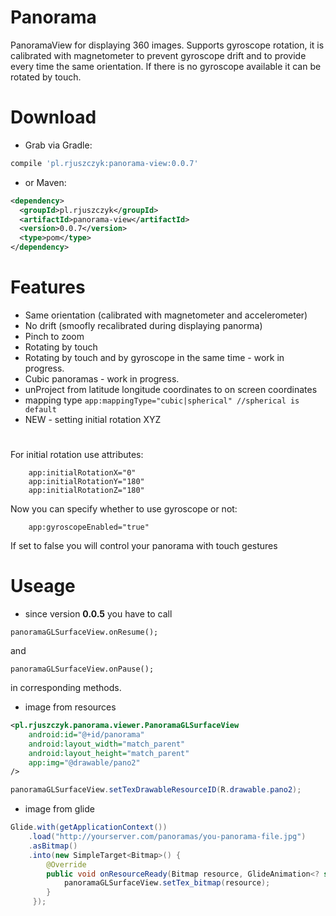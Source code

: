 # Panorama

PanoramaView for displaying 360 images.
Supports gyroscope rotation, it is calibrated with magnetometer to prevent gyroscope drift and to provide every time the same orientation.
If there is no gyroscope available it can be rotated by touch.

# Download

* Grab via Gradle:
```groovy
compile 'pl.rjuszczyk:panorama-view:0.0.7'
```
* or Maven:
```xml
<dependency>
  <groupId>pl.rjuszczyk</groupId>
  <artifactId>panorama-view</artifactId>
  <version>0.0.7</version>
  <type>pom</type>
</dependency>
```

# Features

* Same orientation (calibrated with magnetometer and accelerometer)
* No drift (smoofly recalibrated during displaying panorma)
* Pinch to zoom
* Rotating by touch
* Rotating by touch and by gyroscope in the same time - work in progress.
* Cubic panoramas - work in progress.
* unProject from latitude longitude coordinates to on screen coordinates
* mapping type `app:mappingType="cubic|spherical" //spherical is default`
* NEW - setting initial rotation XYZ


#
For initial rotation use attributes:
```
    app:initialRotationX="0"
    app:initialRotationY="180"
    app:initialRotationZ="180"
```

Now you can specify whether to use gyroscope or not:
```
    app:gyroscopeEnabled="true"
```
If set to false you will control your panorama with touch gestures

# Useage

* since version **0.0.5** you have to call 
```
panoramaGLSurfaceView.onResume();
```
and

```
panoramaGLSurfaceView.onPause();
```

in corresponding methods.

* image from resources

```xml
<pl.rjuszczyk.panorama.viewer.PanoramaGLSurfaceView
    android:id="@+id/panorama"
    android:layout_width="match_parent"
    android:layout_height="match_parent"
    app:img="@drawable/pano2"
/>
```

```java
panoramaGLSurfaceView.setTexDrawableResourceID(R.drawable.pano2);
```

* image from glide

```java
Glide.with(getApplicationContext())
    .load("http://yourserver.com/panoramas/you-panorama-file.jpg")
    .asBitmap()
    .into(new SimpleTarget<Bitmap>() {
        @Override
        public void onResourceReady(Bitmap resource, GlideAnimation<? super Bitmap> glideAnimation) {
            panoramaGLSurfaceView.setTex_bitmap(resource);
        }
     });
```
